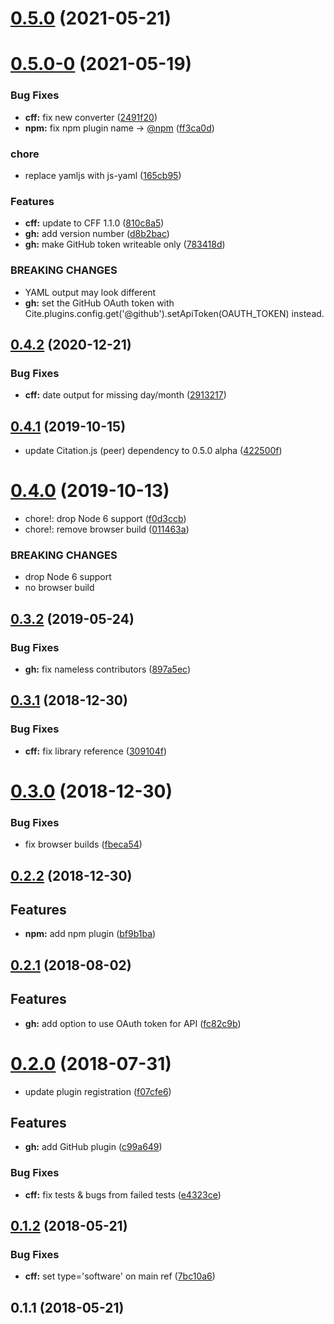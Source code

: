 # [0.5.0](https://github.com/citation-js/citation.js-plugin-software-formats/compare/v0.5.0-0...v0.5.0) (2021-05-21)



# [0.5.0-0](https://github.com/citation-js/citation.js-plugin-software-formats/compare/v0.4.2...v0.5.0-0) (2021-05-19)


### Bug Fixes

* **cff:** fix new converter ([2491f20](https://github.com/citation-js/citation.js-plugin-software-formats/commit/2491f207a2b292a55a6dce8a9e36766967d5c964))
* **npm:** fix npm plugin name -> [@npm](https://github.com/npm) ([ff3ca0d](https://github.com/citation-js/citation.js-plugin-software-formats/commit/ff3ca0dab80de9ac1af28f544bad84a92ea4399f))


### chore

* replace yamljs with js-yaml ([165cb95](https://github.com/citation-js/citation.js-plugin-software-formats/commit/165cb95130d1ddbdcbfe5a5245a2eeb2f439b6bc))


### Features

* **cff:** update to CFF 1.1.0 ([810c8a5](https://github.com/citation-js/citation.js-plugin-software-formats/commit/810c8a5522bd7902fd27bbe290dda0606e7149dd))
* **gh:** add version number ([d8b2bac](https://github.com/citation-js/citation.js-plugin-software-formats/commit/d8b2bac3188c9cd95f3306bc8662d5043b2ffad9))
* **gh:** make GitHub token writeable only ([783418d](https://github.com/citation-js/citation.js-plugin-software-formats/commit/783418dfde0ecad7a8cfc6938a0a9611345034a1))


### BREAKING CHANGES

* YAML output may look different
* **gh:** set the GitHub OAuth token with
Cite.plugins.config.get('@github').setApiToken(OAUTH_TOKEN)
instead.



## [0.4.2](https://github.com/citation-js/citation.js-plugin-software-formats/compare/v0.4.1...v0.4.2) (2020-12-21)


### Bug Fixes

* **cff:** date output for missing day/month ([2913217](https://github.com/citation-js/citation.js-plugin-software-formats/commit/2913217c3717fbfe629c173ab6d5c258b250c936))



## [0.4.1](https://github.com/citation-js/citation.js-plugin-software-formats/compare/v0.4.0...v0.4.1) (2019-10-15)

* update Citation.js (peer) dependency to 0.5.0 alpha ([422500f](https://github.com/citation-js/citation.js-plugin-software-formats/commit/422500f05f31283dbee9263f6475057becf1c193))

# [0.4.0](https://github.com/citation-js/citation.js-plugin-software-formats/compare/v0.3.2...v0.4.0) (2019-10-13)


* chore!: drop Node 6 support ([f0d3ccb](https://github.com/citation-js/citation.js-plugin-software-formats/commit/f0d3ccbc518fe130346bbb115d72c0530a59a034))
* chore!: remove browser build ([011463a](https://github.com/citation-js/citation.js-plugin-software-formats/commit/011463a0069b657ae0d20e3fb53e24f73453d44d))


### BREAKING CHANGES

* drop Node 6 support
* no browser build



## [0.3.2](https://github.com/citation-js/citation.js-plugin-software-formats/compare/v0.3.1...v0.3.2) (2019-05-24)


### Bug Fixes

* **gh:** fix nameless contributors ([897a5ec](https://github.com/citation-js/citation.js-plugin-software-formats/commit/897a5ecb4e197ce09f96e3e6490be3d362f46304))

## [0.3.1](https://github.com/citation-js/citation.js-plugin-software-formats/compare/v0.3.0...v0.3.1) (2018-12-30)

### Bug Fixes

* **cff:** fix library reference ([309104f](https://github.com/citation-js/citation.js-plugin-software-formats/commit/309104f4aa1b3b09b468c214594a5ca7e4d9b1de))

# [0.3.0](https://github.com/citation-js/citation.js-plugin-software-formats/compare/v0.2.2...v0.3.0) (2018-12-30)

### Bug Fixes

* fix browser builds ([fbeca54](https://github.com/citation-js/citation.js-plugin-software-formats/commit/fbeca54a6047f17aaf33d263a304c56b22cad6d1))

## [0.2.2](https://github.com/citation-js/citation.js-plugin-software-formats/compare/v0.2.1...v0.2.2) (2018-12-30)

## Features

* **npm:** add npm plugin ([bf9b1ba](https://github.com/citation-js/citation.js-plugin-software-formats/commit/2913217c3717fbfe629c173ab6d5c258b250c936))

## [0.2.1](https://github.com/citation-js/citation.js-plugin-software-formats/compare/v0.2.0...v0.2.1) (2018-08-02)

## Features

* **gh:** add option to use OAuth token for API ([fc82c9b](https://github.com/citation-js/citation.js-plugin-software-formats/commit/fc82c9b233633ee6df4589d985a807b772a0fd4e))

# [0.2.0](https://github.com/citation-js/citation.js-plugin-software-formats/compare/v0.1.2...v0.2.0) (2018-07-31)

* update plugin registration ([f07cfe6](https://github.com/citation-js/citation.js-plugin-software-formats/commit/f07cfe6d8509ca6f3cd9b4d202f1eb8883b6ea4c))

## Features

* **gh:** add GitHub plugin ([c99a649](https://github.com/citation-js/citation.js-plugin-software-formats/commit/c99a6490f557e6585d918ebf53ea5cb0edbb0358))

### Bug Fixes

* **cff:** fix tests & bugs from failed tests ([e4323ce](https://github.com/citation-js/citation.js-plugin-software-formats/commit/e4323ce24a04ad3abb39267efe3012f4744cdc24))

## [0.1.2](https://github.com/citation-js/citation.js-plugin-software-formats/compare/v0.1.1...v0.1.2) (2018-05-21)

### Bug Fixes

* **cff:** set type='software' on main ref ([7bc10a6](https://github.com/citation-js/citation.js-plugin-software-formats/commit/7bc10a6622f15b0162e4834306ef76d1a281f32d))

## 0.1.1 (2018-05-21)
